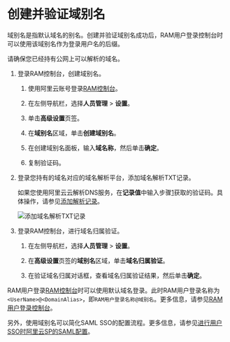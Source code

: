 # 创建并验证域别名

域别名是指默认域名的别名。创建并验证域别名成功后，RAM用户登录控制台时可以使用该域别名作为登录用户名的后缀。

请确保您已经持有公网上可以解析的域名。

1.  登录RAM控制台，创建域别名。

    1.  使用阿里云账号登录[RAM控制台](https://ram.console.aliyun.com/)。

    2.  在左侧导航栏，选择**人员管理** \> **设置**。

    3.  单击**高级设置**页签。

    4.  在**域别名**区域，单击**创建域别名**。

    5.  在创建域别名面板，输入**域名称**，然后单击**确定**。

    6.  复制验证码。

2.  登录您持有的域名对应的域名解析平台，添加域名解析TXT记录。

    如果您使用阿里云云解析DNS服务，在**记录值**中输入步骤[1](#step_i79_zjw_ai1)获取的验证码。具体操作，请参见[添加解析记录](https://help.aliyun.com/knowledge_detail/29725.html)。

    ![添加域名解析TXT记录](https://static-aliyun-doc.oss-accelerate.aliyuncs.com/assets/img/zh-CN/0600788951/p131551.png)

3.  登录RAM控制台，进行域名归属验证。

    1.  在左侧导航栏，选择**人员管理** \> **设置**。

    2.  在**高级设置**页签的**域别名**区域，单击**域名归属验证**。

    3.  在验证域名归属对话框，查看域名归属验证结果，然后单击**确定**。


RAM用户登录[RAM控制台](https://signin.aliyun.com/login.htm)时可以使用默认域名登录。此时RAM用户登录名称为`<UserName>@<DomainAlias>`，即`RAM用户登录名称@域别名`。更多信息，请参见[RAM用户登录控制台](/cn.zh-CN/用户管理/登录管理/RAM用户登录控制台.md)。

另外，使用域别名可以简化SAML SSO的配置流程。更多信息，请参见[进行用户SSO时阿里云SP的SAML配置](/cn.zh-CN/单点登录管理（SSO）/用户SSO/进行用户SSO时阿里云SP的SAML配置.md)。

